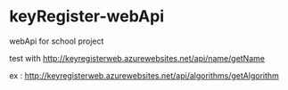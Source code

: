 # keyRegister-webApi
webApi for school project

test with 
http://keyregisterweb.azurewebsites.net/api/name/getName

ex : http://keyregisterweb.azurewebsites.net/api/algorithms/getAlgorithm
